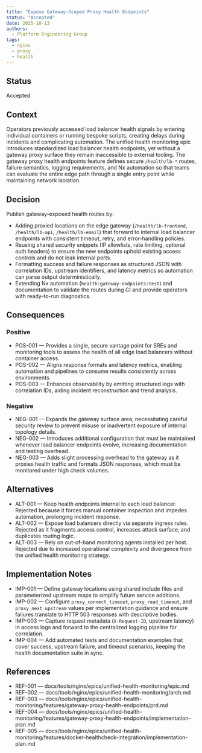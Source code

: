 ```yaml
---
title: "Expose Gateway-Scoped Proxy Health Endpoints"
status: "Accepted"
date: 2025-10-13
authors:
  - Platform Engineering Group
tags:
  - nginx
  - proxy
  - health
---
```


## Status

Accepted

## Context

Operators previously accessed load balancer health signals by entering individual containers or running bespoke scripts, creating delays during incidents and complicating automation. The unified health monitoring epic introduces standardized load balancer health endpoints, yet without a gateway proxy surface they remain inaccessible to external tooling. The gateway proxy health endpoints feature defines secure `/health/lb-*` routes, failure semantics, logging requirements, and Nx automation so that teams can evaluate the entire edge path through a single entry point while maintaining network isolation.

## Decision

Publish gateway-exposed health routes by:

- Adding proxied locations on the edge gateway (`/health/lb-frontend`, `/health/lb-api`, `/health/lb-email`) that forward to internal load balancer endpoints with consistent timeout, retry, and error-handling policies.
- Reusing shared security snippets (IP allowlists, rate limiting, optional auth headers) to ensure the new endpoints uphold existing access controls and do not leak internal ports.
- Formatting success and failure responses as structured JSON with correlation IDs, upstream identifiers, and latency metrics so automation can parse output deterministically.
- Extending Nx automation (`health:gateway-endpoints:test`) and documentation to validate the routes during CI and provide operators with ready-to-run diagnostics.

## Consequences

### Positive

- POS-001 — Provides a single, secure vantage point for SREs and monitoring tools to assess the health of all edge load balancers without container access.
- POS-002 — Aligns response formats and latency metrics, enabling automation and pipelines to consume results consistently across environments.
- POS-003 — Enhances observability by emitting structured logs with correlation IDs, aiding incident reconstruction and trend analysis.

### Negative

- NEG-001 — Expands the gateway surface area, necessitating careful security review to prevent misuse or inadvertent exposure of internal topology details.
- NEG-002 — Introduces additional configuration that must be maintained whenever load balancer endpoints evolve, increasing documentation and testing overhead.
- NEG-003 — Adds slight processing overhead to the gateway as it proxies health traffic and formats JSON responses, which must be monitored under high check volumes.

## Alternatives

- ALT-001 — Keep health endpoints internal to each load balancer. Rejected because it forces manual container inspection and impedes automation, prolonging incident response.
- ALT-002 — Expose load balancers directly via separate ingress rules. Rejected as it fragments access control, increases attack surface, and duplicates routing logic.
- ALT-003 — Rely on out-of-band monitoring agents installed per host. Rejected due to increased operational complexity and divergence from the unified health monitoring strategy.

## Implementation Notes

- IMP-001 — Define gateway locations using shared include files and parameterized upstream maps to simplify future service additions.
- IMP-002 — Configure `proxy_connect_timeout`, `proxy_read_timeout`, and `proxy_next_upstream` values per implementation guidance and ensure failures translate to HTTP 503 responses with descriptive bodies.
- IMP-003 — Capture request metadata (`X-Request-ID`, upstream latency) in access logs and forward to the centralized logging pipeline for correlation.
- IMP-004 — Add automated tests and documentation examples that cover success, upstream failure, and timeout scenarios, keeping the health documentation suite in sync.

## References

- REF-001 — docs/tools/nginx/epics/unified-health-monitoring/epic.md
- REF-002 — docs/tools/nginx/epics/unified-health-monitoring/arch.md
- REF-003 — docs/tools/nginx/epics/unified-health-monitoring/features/gateway-proxy-health-endpoints/prd.md
- REF-004 — docs/tools/nginx/epics/unified-health-monitoring/features/gateway-proxy-health-endpoints/implementation-plan.md
- REF-005 — docs/tools/nginx/epics/unified-health-monitoring/features/docker-healthcheck-integration/implementation-plan.md
